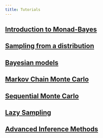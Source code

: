 ```yaml
---
title: Tutorials
---
```


## [Introduction to Monad-Bayes](/notebooks/Introduction.html)

## [Sampling from a distribution](/notebooks/Sampling.html)

## [Bayesian models](/notebooks/Bayesian.html)

## [Markov Chain Monte Carlo](/notebooks/MCMC.html)

## [Sequential Monte Carlo](/notebooks/SMC.html)

## [Lazy Sampling](/notebooks/Lazy.html)

## [Advanced Inference Methods](/notebooks/AdvancedSampling.html)

<!-- ## [Advanced Inference Methods](../AdvancedSampling.html)

## [Building your own inference methods]() -->